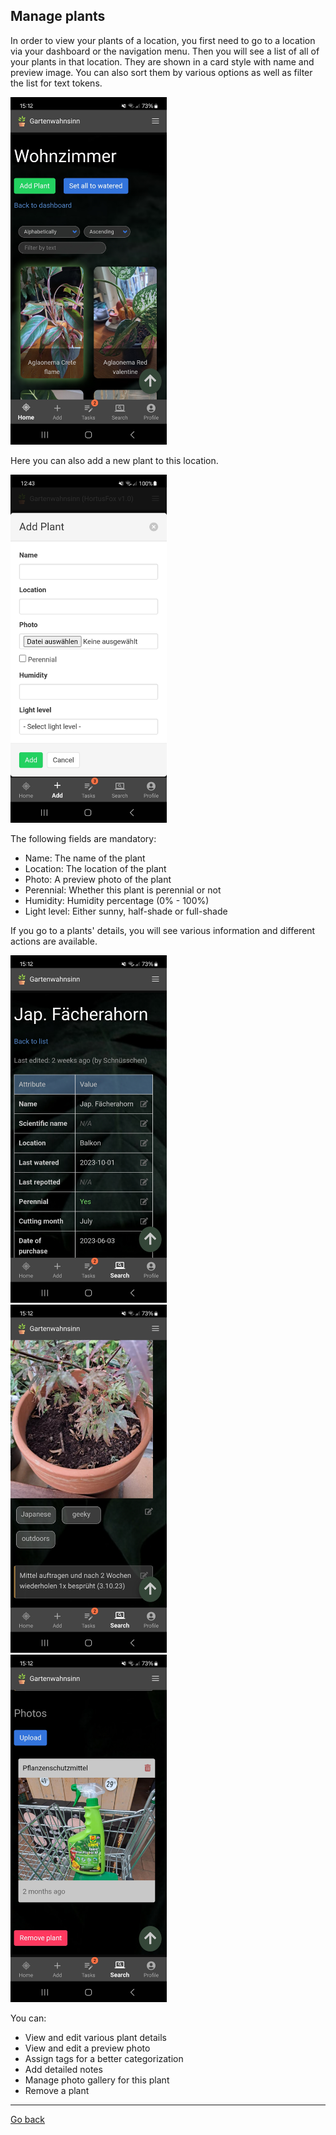 ## Manage plants

In order to view your plants of a location, you first need to go to a location via your dashboard or the navigation menu.
Then you will see a list of all of your plants in that location. They are shown in a card style with name and preview image.
You can also sort them by various options as well as filter the list for text tokens.

<img src="gfx/Screenshot_20231219_151203_HortusFox.jpg" alt="screenshot" width="250"/>

Here you can also add a new plant to this location.

<img src="gfx/Screenshot_20231023_124350_HortusFox.jpg" alt="screenshot" width="250"/>

The following fields are mandatory:
- Name: The name of the plant
- Location: The location of the plant
- Photo: A preview photo of the plant
- Perennial: Whether this plant is perennial or not
- Humidity: Humidity percentage (0% - 100%)
- Light level: Either sunny, half-shade or full-shade

If you go to a plants' details, you will see various information and different actions are available.

<img src="gfx/Screenshot_20231219_151221_HortusFox.jpg" alt="screenshot" width="250"/>&nbsp;
<img src="gfx/Screenshot_20231219_151235_HortusFox.jpg" alt="screenshot" width="250"/>&nbsp;
<img src="gfx/Screenshot_20231219_151242_HortusFox.jpg" alt="screenshot" width="250"/>&nbsp;

You can:
- View and edit various plant details
- View and edit a preview photo
- Assign tags for a better categorization
- Add detailed notes
- Manage photo gallery for this plant
- Remove a plant

<p><hr/></p>

[Go back](index.md)